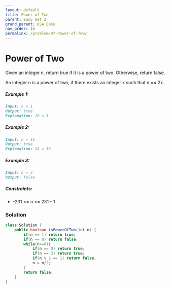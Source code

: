 ```yaml
---
layout: default
title: Power of Two
parent: Easy Set 2
grand_parent: DSA Easy
nav_order: 16
permalink: /problem-47-Power-of-Two/
---
```

# Power of Two
Given an integer n, return true if it is a power of two. Otherwise, return false.

An integer n is a power of two, if there exists an integer x such that n == 2x.

##### Example 1:
```markdown
Input: n = 1
Output: true
Explanation: 20 = 1
```
##### Example 2:
```markdown
Input: n = 16
Output: true
Explanation: 24 = 16
```
##### Example 3:
```markdown
Input: n = 3
Output: false
```
##### Constraints:
* -231 <= n <= 231 - 1

### Solution
```java
class Solution {
    public boolean isPowerOfTwo(int n) {
        if(n == 1) return true;
        if(n == 0) return false;
        while(n>=0){
            if(n == 0) return true;
            if(n == 2) return true;
            if(n % 2 == 1) return false;
            n = n/2;
        }
        return false;
    }
}
```